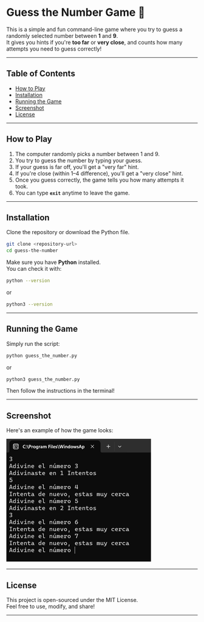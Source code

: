 # Guess the Number Game 🎯

This is a simple and fun command-line game where you try to guess a randomly selected number between **1** and **9**.  
It gives you hints if you're **too far** or **very close**, and counts how many attempts you need to guess correctly!

---

## Table of Contents

- [How to Play](#how-to-play)
- [Installation](#installation)
- [Running the Game](#running-the-game)
- [Screenshot](#screenshot)
- [License](#license)

---

## How to Play

1. The computer randomly picks a number between 1 and 9.
2. You try to guess the number by typing your guess.
3. If your guess is far off, you'll get a "very far" hint.
4. If you're close (within 1–4 difference), you'll get a "very close" hint.
5. Once you guess correctly, the game tells you how many attempts it took.
6. You can type **`exit`** anytime to leave the game.

---

## Installation

Clone the repository or download the Python file.

```bash
git clone <repository-url>
cd guess-the-number
```

Make sure you have **Python** installed.  
You can check it with:

```bash
python --version
```
or
```bash
python3 --version
```

---

## Running the Game

Simply run the script:

```bash
python guess_the_number.py
```
or
```bash
python3 guess_the_number.py
```

Then follow the instructions in the terminal!

---

## Screenshot

Here's an example of how the game looks:

![Guess the Number Screenshot](https://github.com/Daedu86/Excersises---Warm-Up/blob/master/guessthenumber.png)

---

## License

This project is open-sourced under the MIT License.  
Feel free to use, modify, and share!

---
